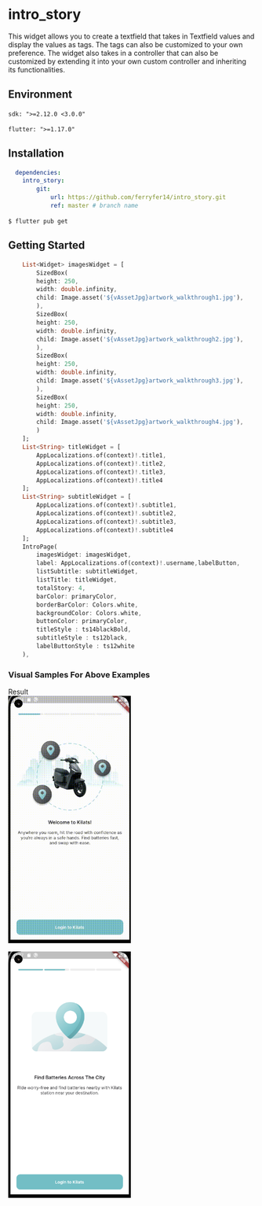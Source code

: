 # intro_story

This widget allows you to create a textfield that takes in Textfield values and display the values as tags. The tags can also be customized to your own preference. The widget also takes in a controller that can also be customized by extending it into your own custom controller and inheriting its functionalities.  

## Environment

`sdk: ">=2.12.0 <3.0.0"`

`flutter: ">=1.17.0"`

## Installation

```yaml 
  dependencies:
    intro_story:
        git:
            url: https://github.com/ferryfer14/intro_story.git
            ref: master # branch name
```

`$ flutter pub get`

## Getting Started

``` dart
    List<Widget> imagesWidget = [
        SizedBox(
        height: 250,
        width: double.infinity,
        child: Image.asset('${vAssetJpg}artwork_walkthrough1.jpg'),
        ),
        SizedBox(
        height: 250,
        width: double.infinity,
        child: Image.asset('${vAssetJpg}artwork_walkthrough2.jpg'),
        ),
        SizedBox(
        height: 250,
        width: double.infinity,
        child: Image.asset('${vAssetJpg}artwork_walkthrough3.jpg'),
        ),
        SizedBox(
        height: 250,
        width: double.infinity,
        child: Image.asset('${vAssetJpg}artwork_walkthrough4.jpg'),
        )
    ];
    List<String> titleWidget = [
        AppLocalizations.of(context)!.title1,
        AppLocalizations.of(context)!.title2,
        AppLocalizations.of(context)!.title3,
        AppLocalizations.of(context)!.title4
    ];
    List<String> subtitleWidget = [
        AppLocalizations.of(context)!.subtitle1,
        AppLocalizations.of(context)!.subtitle2,
        AppLocalizations.of(context)!.subtitle3,
        AppLocalizations.of(context)!.subtitle4
    ];
    IntroPage(
        imagesWidget: imagesWidget,
        label: AppLocalizations.of(context)!.username,labelButton,
        listSubtitle: subtitleWidget,
        listTitle: titleWidget,
        totalStory: 4,
        barColor: primaryColor,
        borderBarColor: Colors.white,
        backgroundColor: Colors.white,
        buttonColor: primaryColor,
        titleStyle : ts14blackBold,
        subtitleStyle : ts12black,
        labelButtonStyle : ts12white
    ),
```
### Visual Samples For Above Examples

Result<br/>
<img src="https://raw.githubusercontent.com/ferryfer14/intro_story/master/assets/record.gif" width=250><br/>

<img src="https://raw.githubusercontent.com/ferryfer14/intro_story/master/assets/result.png" width=250><br/>